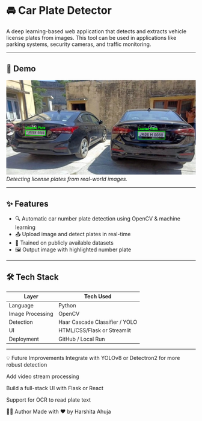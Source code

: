# 🚘 Car Plate Detector

A deep learning-based web application that detects and extracts vehicle license plates from images. This tool can be used in applications like parking systems, security cameras, and traffic monitoring.

---

## 📸 Demo

![Car Plate Detection Demo](./output.jpg)  
*Detecting license plates from real-world images.*

---

## ✨ Features

- 🔍 Automatic car number plate detection using OpenCV & machine learning
- 📤 Upload image and detect plates in real-time
- 🧠 Trained on publicly available datasets
- 🖼️ Output image with highlighted number plate


---

## 🛠️ Tech Stack

| Layer        | Tech Used                  |
|--------------|----------------------------|
| Language     | Python                     |
| Image Processing | OpenCV                 |
| Detection    | Haar Cascade Classifier / YOLO |
| UI           | HTML/CSS/Flask or Streamlit |
| Deployment   | GitHub / Local Run         |

---

💡 Future Improvements
Integrate with YOLOv8 or Detectron2 for more robust detection

Add video stream processing

Build a full-stack UI with Flask or React

Support for OCR to read plate text

🙋‍♀️ Author
Made with ❤️ by Harshita Ahuja
